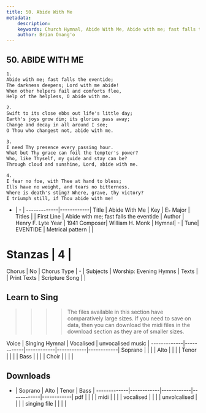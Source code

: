 ```yaml
---
title: 50. Abide With Me
metadata:
    description: 
    keywords: Church Hymnal, Abide With Me, Abide with me; fast falls the eventide, 
    author: Brian Onang'o
---
```



## 50. ABIDE WITH ME

```txt
1.
Abide with me; fast falls the eventide;
The darkness deepens; Lord with me abide!
When other helpers fail and comforts flee,
Help of the helpless, O abide with me.

2.
Swift to its close ebbs out life's little day;
Earth's joys grow dim; its glories pass away;
Change and decay in all around I see;
O Thou who changest not, abide with me.

3.
I need Thy presence every passing hour.
What but Thy grace can foil the tempter's power?
Who, like Thyself, my guide and stay can be?
Through cloud and sunshine, Lord, abide with me.

4.
I fear no foe, with Thee at hand to bless;
Ills have no weight, and tears no bitterness.
Where is death's sting? Where, grave, thy victory?
I triumph still, if Thou abide with me!

```

- |   -  |
-------------|------------|
Title | Abide With Me |
Key | E♭ Major |
Titles |  |
First Line | Abide with me; fast falls the eventide |
Author | Henry F. Lyte
Year | 1941
Composer| William H. Monk |
Hymnal|  - |
Tune| EVENTIDE |
Metrical pattern | |
# Stanzas | 4 |
Chorus | No |
Chorus Type | - |
Subjects | Worship: Evening Hymns |
Texts |  |
Print Texts | 
Scripture Song |  |
  
## Learn to Sing

>>>> The files available in this section have comparatively large sizes. If you need to save on data, then you can download the midi files in the download section as they are of smaller sizes.

Voice |  Singing Hymnal | Vocalised | unvocalised music |
-------------|------------|------------|------------|------------|
Soprano | | | |
Alto | | | |
Tenor | | | |
Bass | | | |
Choir | | | |

## Downloads

- |  Soprano | Alto | Tenor | Bass |
-------------|------------|------------|------------|------------|
pdf | | | |
midi | | | |
vocalised | | | |
unvolcalised | | | |
singing file | | | |
  